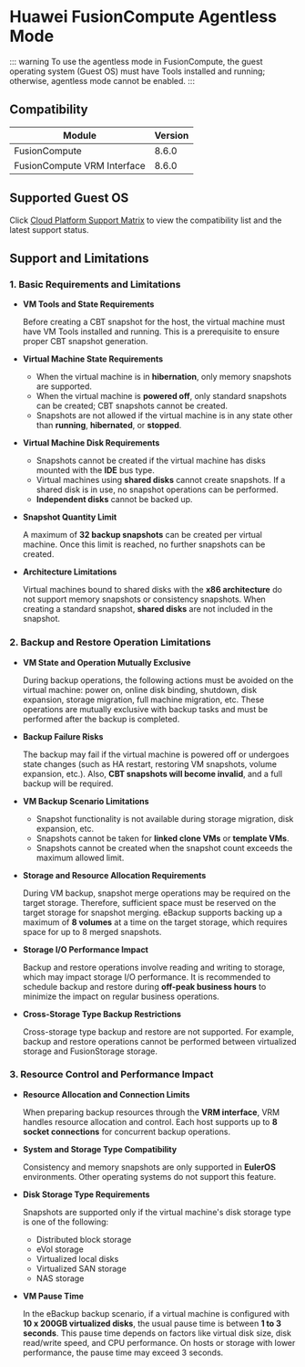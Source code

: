 # Huawei FusionCompute Agentless Mode

::: warning
To use the agentless mode in FusionCompute, the guest operating system (Guest OS) must have Tools installed and running; otherwise, agentless mode cannot be enabled.
:::

## Compatibility

| Module                        | Version |
|-------------------------------|---------|
| FusionCompute                  | 8.6.0   |
| FusionCompute VRM Interface    | 8.6.0   |

## Supported Guest OS

Click [Cloud Platform Support Matrix](https://oneprocloud.feishu.cn/sheets/VRqksSPEPhRTPStp3kVcItXNnyh?sheet=Y9fpqO) to view the compatibility list and the latest support status.

## Support and Limitations

### **1. Basic Requirements and Limitations**

- **VM Tools and State Requirements**

  Before creating a CBT snapshot for the host, the virtual machine must have VM Tools installed and running. This is a prerequisite to ensure proper CBT snapshot generation.

- **Virtual Machine State Requirements**

  - When the virtual machine is in **hibernation**, only memory snapshots are supported.
  - When the virtual machine is **powered off**, only standard snapshots can be created; CBT snapshots cannot be created.
  - Snapshots are not allowed if the virtual machine is in any state other than **running**, **hibernated**, or **stopped**.

- **Virtual Machine Disk Requirements**

  - Snapshots cannot be created if the virtual machine has disks mounted with the **IDE** bus type.
  - Virtual machines using **shared disks** cannot create snapshots. If a shared disk is in use, no snapshot operations can be performed.
  - **Independent disks** cannot be backed up.

- **Snapshot Quantity Limit**

  A maximum of **32 backup snapshots** can be created per virtual machine. Once this limit is reached, no further snapshots can be created.

- **Architecture Limitations**

  Virtual machines bound to shared disks with the **x86 architecture** do not support memory snapshots or consistency snapshots. When creating a standard snapshot, **shared disks** are not included in the snapshot.

### **2. Backup and Restore Operation Limitations**

- **VM State and Operation Mutually Exclusive**

  During backup operations, the following actions must be avoided on the virtual machine: power on, online disk binding, shutdown, disk expansion, storage migration, full machine migration, etc. These operations are mutually exclusive with backup tasks and must be performed after the backup is completed.

- **Backup Failure Risks**

  The backup may fail if the virtual machine is powered off or undergoes state changes (such as HA restart, restoring VM snapshots, volume expansion, etc.). Also, **CBT snapshots will become invalid**, and a full backup will be required.

- **VM Backup Scenario Limitations**

  - Snapshot functionality is not available during storage migration, disk expansion, etc.
  - Snapshots cannot be taken for **linked clone VMs** or **template VMs**.
  - Snapshots cannot be created when the snapshot count exceeds the maximum allowed limit.

- **Storage and Resource Allocation Requirements**

  During VM backup, snapshot merge operations may be required on the target storage. Therefore, sufficient space must be reserved on the target storage for snapshot merging. eBackup supports backing up a maximum of **8 volumes** at a time on the target storage, which requires space for up to 8 merged snapshots.

- **Storage I/O Performance Impact**

  Backup and restore operations involve reading and writing to storage, which may impact storage I/O performance. It is recommended to schedule backup and restore during **off-peak business hours** to minimize the impact on regular business operations.

- **Cross-Storage Type Backup Restrictions**

  Cross-storage type backup and restore are not supported. For example, backup and restore operations cannot be performed between virtualized storage and FusionStorage storage.

### **3. Resource Control and Performance Impact**

- **Resource Allocation and Connection Limits**

  When preparing backup resources through the **VRM interface**, VRM handles resource allocation and control. Each host supports up to **8 socket connections** for concurrent backup operations.

- **System and Storage Type Compatibility**

  Consistency and memory snapshots are only supported in **EulerOS** environments. Other operating systems do not support this feature.

- **Disk Storage Type Requirements**

  Snapshots are supported only if the virtual machine's disk storage type is one of the following:
  - Distributed block storage
  - eVol storage
  - Virtualized local disks
  - Virtualized SAN storage
  - NAS storage

- **VM Pause Time**

  In the eBackup backup scenario, if a virtual machine is configured with **10 x 200GB virtualized disks**, the usual pause time is between **1 to 3 seconds**. This pause time depends on factors like virtual disk size, disk read/write speed, and CPU performance. On hosts or storage with lower performance, the pause time may exceed 3 seconds.
